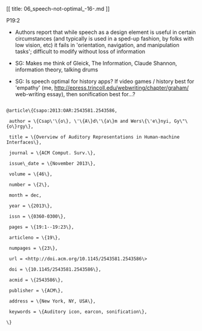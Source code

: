 [[
title: 06_speech-not-optimal_-16-.md
]]

P19:2

+ Authors report that while speech as a design element is useful in certain circumstances (and typically is used in a sped-up fashion, by folks with low vision, etc) it fails in 'orientation, navigation, and manipulation tasks'; difficult to modify without loss of information

+ SG: Makes me think of Gleick, The Information, Claude Shannon, information theory, talking drums

+ SG: Is speech optimal for history apps? If video games / history best for 'empathy' (me, <http://epress.trincoll.edu/webwriting/chapter/graham/> web-writing essay), then sonification best for…?

  

~~~~~\{.bib\}

@article\{Csapo:2013:OAR:2543581.2543586,

 author = \{Csap\'\{o\}, \'\{A\}d\'\{a\}m and Wers\{\'e\}nyi, Gy\"\{o\}rgy\},

 title = \{Overview of Auditory Representations in Human-machine Interfaces\},

 journal = \{ACM Comput. Surv.\},

 issue\_date = \{November 2013\},

 volume = \{46\},

 number = \{2\},

 month = dec,

 year = \{2013\},

 issn = \{0360-0300\},

 pages = \{19:1--19:23\},

 articleno = \{19\},

 numpages = \{23\},

 url = <http://doi.acm.org/10.1145/2543581.2543586\>

 doi = \{10.1145/2543581.2543586\},

 acmid = \{2543586\},

 publisher = \{ACM\},

 address = \{New York, NY, USA\},

 keywords = \{Auditory icon, earcon, sonification\},

\}

~~~~~
